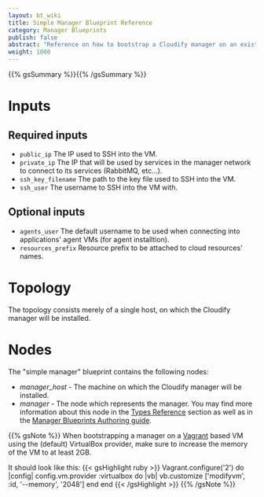 ```yaml
---
layout: bt_wiki
title: Simple Manager Blueprint Reference
category: Manager Blueprints
publish: false
abstract: "Reference on how to bootstrap a Cloudify manager on an existing machine"
weight: 1000
---
```


{{% gsSummary %}}{{% /gsSummary %}}


# Inputs

## Required inputs

* `public_ip` The IP used to SSH into the VM.
* `private_ip` The IP that will be used by services in the manager network to connect to its services (RabbitMQ, etc...).
* `ssh_key_filename` The path to the key file used to SSH into the VM.
* `ssh_user` The username to SSH into the VM with.

## Optional inputs

* `agents_user` The default username to be used when connecting into applications' agent VMs (for agent installtion).
* `resources_prefix` Resource prefix to be attached to cloud resources' names.


# Topology

The topology consists merely of a single host, on which the Cloudify manager will be installed.


# Nodes

The "simple manager" blueprint contains the following nodes:

  - *manager_host* - The machine on which the Cloudify manager will be installed.
  - *manager* - The node which represents the manager. You may find more information about this node in the [Types Reference](#reference-types.html#cloudifymanager-type) section as well as in the [Manager Blueprints Authoring guide](getting-started-write-blueprint.html).

{{% gsNote %}}
When bootstrapping a manager on a [Vagrant](https://www.vagrantup.com) based VM using the (default) VirtualBox provider, make sure to increase the memory of the VM to at least 2GB.

It should look like this:
{{< gsHighlight  ruby >}}
Vagrant.configure('2') do |config|
  config.vm.provider :virtualbox do |vb|
    vb.customize ['modifyvm', :id, '--memory', '2048']
  end
end
{{< /gsHighlight >}}
{{% /gsNote %}}
